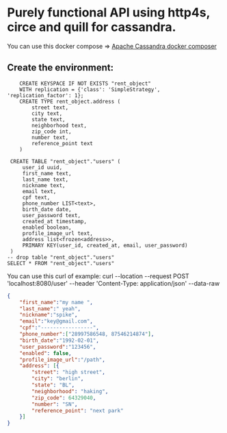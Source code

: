 
 # Purely functional API using http4s, circe and quill for cassandra. 

You can use this docker compose => [Apache Cassandra docker composer](https://github.com/Javac7/my-compose/blob/master/cassandra-docker-compose.yml)

## Create the environment:

```cql
    CREATE KEYSPACE IF NOT EXISTS "rent_object"
    WITH replication = {'class': 'SimpleStrategy', 'replication_factor': 1};
    CREATE TYPE rent_object.address (
        street text,
        city text,
        state text,
        neighborhood text,
        zip_code int,
        number text,
        reference_point text
    )

 CREATE TABLE "rent_object"."users" (
     user_id uuid,
     first_name text,
     last_name text,
     nickname text,
     email text,
     cpf text, 
     phone_number LIST<text>,
     birth_date date,
     user_password text,
     created_at timestamp,
     enabled boolean, 
     profile_image_url text,
     address list<frozen<address>>,
     PRIMARY KEY(user_id, created_at, email, user_password)
 )
-- drop table "rent_object"."users"
SELECT * FROM "rent_object"."users"
```

You can use this curl of example: 
curl --location --request POST 'localhost:8080/user' 
--header 'Content-Type: application/json' 
--data-raw 
```json
{
	"first_name":"my name ",
	"last_name":" yeah",
	"nickname":"spike",
	"email":"key@gmail.com",
	"cpf":"-----------------",
	"phone_number":["28997586548, 87546214874"],
	"birth_date":"1992-02-01",
	"user_password":"123456",
	"enabled": false,
	"profile_image_url":"/path",
	"address": [{
		"street": "high street",
		"city": "berlin",
		"state": "BL",
		"neighborhood": "haking",
		"zip_code": 64329040,
		"number": "SN",
		"reference_point": "next park"
	}]
}
```
